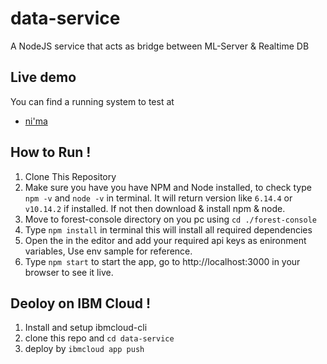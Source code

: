 # data-service
A NodeJS service that acts as bridge between ML-Server &amp; Realtime DB  


## Live demo

You can find a running system to test at

- [ni'ma](https://niaama.surge.sh)


## How to Run !

1. Clone This Repository
2. Make sure you have you have NPM and Node installed, to check type `npm -v` and `node -v` in terminal. It will return version like `6.14.4` or `v10.14.2` if installed. If not then download & install npm & node.
3. Move to forest-console directory on you pc using `cd ./forest-console`
4. Type `npm install` in terminal this will install all required dependencies
5. Open the in the editor and add your required api keys as enironment variables, Use env sample for reference.
6. Type `npm start` to start the app, go to http://localhost:3000 in your browser to see it live.


## Deoloy on IBM Cloud !
1. Install and setup ibmcloud-cli
2. clone this repo and `cd data-service`
3. deploy by `ibmcloud app push`

